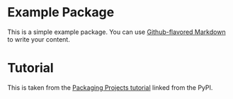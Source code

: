 # Example Package

This is a simple example package. You can use
[Github-flavored Markdown](https://guides.github.com/features/mastering-markdown/)
to write your content.

# Tutorial

This is taken from the [Packaging Projects tutorial](https://packaging.python.org/en/latest/tutorials/packaging-projects)
linked from the PyPI.
